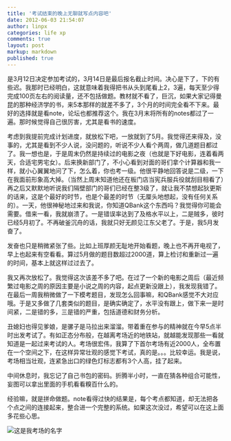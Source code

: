 ```yaml
---
title: '考试结束的晚上无聊就写点内容吧'
date: 2012-06-03 21:54:07
author: linpx
categories: life xp
comments: true
layout: post
markup: markdown
published: true
---
```

是3月12日决定参加考试的，3月14日是最后报名截止时间。决心是下了，下的有些迟。我那时已经明白，这就意味着我得把书从头到尾看上2，3遍，每天至少得完成100页左右的阅读量，还不包括做题。教材就不看了，巨沉，如果大家记得曼昆的那种经济学的书，来5本那样的就差不多了，3个月的时间完全看不下来。最好的选择就是看note，论坛也都推荐这个。我在3月末将所有的notes都过了一遍。那时候觉得自己很厉害，尤其是看书的速度。

考虑到我提前完成计划进度，就放松下吧，一放就到了5月。我觉得还来得及，没事的，尤其是看到不少人说，没问题的，听说不少人看个两周，做几道题目都过了。我一想也是，于是周末仍然是持续过的电影之夜（也就是下好电影，连着看两天，合适宅男宅女）。后来换新部门了，不小心看到对面的哥们拿个计算器和我一样，就小心翼翼地问了下，怎么着，你也考一级。他很平静地回答说是二级，一下在我面前形象高大掉。（当然上周末知道他还在板门店当宪兵服兵役就刮目相看了）再之后又默默地听说我们隔壁部门的哥们已经在整3级了，就让我不禁想起狄更斯的话来，这是个最好的时节，也是个最差的时节（无厘头地想起，没有任何关系的）。一天，他很神秘地过来和我说，你知道QBank这个东西吗？我觉得你可能会需要。借来一看，我就崩溃了。一是错误率达到了及格水平以上，二是贼多，彼时已经5月初了。不再破釜沉舟的话，我就只好无颜见江东父老了。于是，我5月发奋了。

发奋也只是稍微紧张了些。比如上班厚颜无耻地开始看题，晚上也不再开电视了，早上也起来有空看看。算过5月做的题目数超过2000道，算上检讨和重新过一遍的时间，基本上就这样过过去了。

我又再次放松了。我觉得这次该差不多了吧。在过了一个新的电影之周后（最近频繁过电影之周的原因主要是小说之周的内容，起点更新没跟上），我发现我错了。在最后一周我稍微做了一下模考题目，发现怎么回事嘛，和QBank感觉不大对应哦。于是又多做了几套类似的题目，是确实确定了，水平没有跟上，做下来一是时间紧，二是错的多，三是错的严重，包括道德和财务分析。

丑媳妇也得见爹娘，是骡子是马拉出来溜溜。带着重在参与的精神就在今早5点半时出发考试了。有如正态分布般，在越离考场近的地铁站，就越能发现那些一看就知道是一起过来考试的人。考场很宏伟，我算了下首尔考场有近2000人，全布置在一个空间之下，在这样异常壮观的感觉下考试，真的是。。。比较幸运。我是说，考场相当壮观，连紧急出口的绿色灯标志都有3个人高，挂了起来。

中间休息时，我忘记了自己书包的密码。折腾半小时，一直在猜各种组合可能性，妄图可以拿出里面的手机看看糗百什么的。

经验嘛，就是拼命做题。note看得过快的结果是，每个考点都知道，却无法把各个点之间的连接起来，整合进一个完整的系统。如果这次没过，希望可以在这上面多花些心思。


![这是我考场的名字](http://farm8.staticflickr.com/7071/7323263396_1b767344b4_n.jpg)
